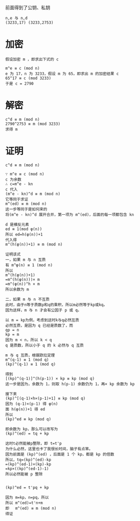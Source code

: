 前面得到了公钥、私钥

    n,e 与 n,d
    (3233,17) (3233,2753)
    
# 加密
    假设加密 m ，即求出下式的 c

    m^e ≡ c (mod n)
    e 为 17，n 为 3233，假设 m 为 65，即求出 m 的加密结果 c
    65^17 ≡ c (mod 3233)
    于是 c = 2790
    
# 解密
    c^d ≡ m (mod n)
    2790^2753 ≡ m (mod 3233)
    求得 m
    
# 证明
    c^d ≡ m (mod n)
    
    ∵ m^e ≡ c (mod n)
    c 为余数
    ∴ c=m^e - kn
    c 代入
    (m^e - kn)^d ≡ m (mod n)
    它等同于求证
    m^(ed) ≡ m (mod n)
    这一步等同于是如何来的
    将(m^e - kn)^d 展开合并，第一项为 m^(ed)，后面的每一项都包含 kn 
    
    d 是模反元素
    ed ≡ 1(mod φ(n))
    所以 ed=h(φ(n))+1 
    代入得
    m^(h(φ(n))+1) ≡ m (mod n)
    
    证明该式
    一，如果 m 与 n 互质
    有 m^φ(n) ≡ 1 (mod n)
    所以
    m^(h(φ(n))+1)
    =m^(h(φ(n)))× m
    =m^(φ(n))^h × m
    所以余数为 m
    
    二，如果 m 与 n 不互质
    此时，由于n等于质数p和q的乘积，所以m必然等于kp或kq。
    因为这样，m 与 n 才会有公因子 p 或 q。
    
    以 m = kp为例，考虑到这时k与q必然互质
    必然互质，是因为 q 已经是质数了，而 
    qp = n
    kp = m
    因为 m < n，所以 k < q
    q 是质数，所以小于 q 的 k 必然与 q 互质
    
    m 与 q 互质，根据欧拉定理
    m^(q-1) ≡ 1 (mod q)
    (kp)^(q-1) ≡ 1 (mod q)
    
    得到
    [(kp)^(q-1)]^(h(p-1)) × kp ≡ kp (mod q)
    这一步是因为，余数为 1，则取 h(p-1) 余数仍为 1，再× kp 余数为 kp
    
    接下来
    (kp)^[(q-1)×h×(p-1)+1] ≡ kp (mod q)
    因为 (q-1)×(p-1) 得 φ(n)
    面 h(φ(n))+1 得 ed
    所以
    (kp)^ed ≡ kp (mod q)
    
    即余数为 kp，那么可以改写为
    (kp)^(ed) = tq + kp
    
    这时t必然能被p整除，即 t=t'p
    为什么必然，这里也卡了我很长时间，脑子有点笨。
    因为前面是 (kp)^(ed) ，后面是 1 个 kp，都是 kp 的倍数
    所以，tq=(kp)^(ed)-kp
    =(kp)^(ed-1)×(kp)-kp
    =kp×((kp)^(ed-1)-1)
    所以必然能被 p 整除
    
    
    (kp)^ed = t'pq + kp
    
    因为 m=kp，n=pq，所以
    所以 m^(ed)=t'n+m
    即 　m^(ed) ≡ m (mod n)
    得证